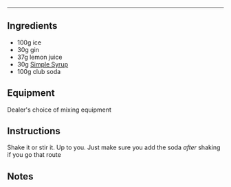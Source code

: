 ___

## Ingredients

- 100g ice
- 30g  gin
- 37g  lemon juice
- 30g  [Simple Syrup](simple_syrup.md)
- 100g club soda
## Equipment
Dealer's choice of mixing equipment
## Instructions
Shake it or stir it. Up to you. Just make sure you add the soda *after* shaking if you go that route
## Notes
